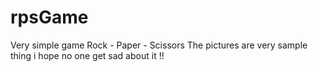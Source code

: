 # rpsGame
Very simple game
Rock - Paper - Scissors 
The pictures are very sample thing i hope no one get sad about it !!